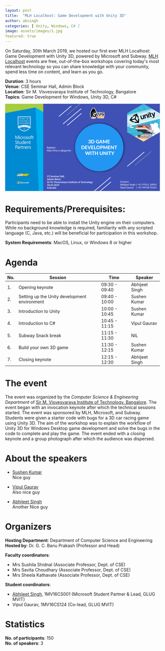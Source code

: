 ```yaml
---
layout: post
title:  "MLH Localhost: Game Development with Unity 3D"
author: absingh
categories: [ Unity, Windows, C# ]
image: assets/images/1.jpg
featured: true
---
```

On Saturday, 30th March 2019, we hosted our first ever MLH Localhost: Game Development with Unity 3D, powered by Microsoft and Subway. [MLH Localhost](https://localhost.mlh.io/) events are free, out-of-the-box workshops covering today's most relevant technology so you can share knowledge with your community, spend less time on content, and learn as you go.

**Duration**: 3 hours  
**Venue**: CSE Seminar Hall, Admin Block  
**Location**: Sir M. Visvesvaraya Institute of Technology, Bangalore  
**Topics**: Game Development for Windows, Unity 3D, C#

![](/assets/images/unity3d/poster.jpg)

# Requirements/Prerequisites:
Participants need to be able to install the Unity engine on their computers. While no background knowledge is required, familiarity with any scripted language (C, Java, etc.) will be beneficial for participation in this workshop.

**System Requirements**: MacOS, Linux, or Windows 8 or higher

# Agenda

| No. | Session | Time | Speaker |
|-----|---------|------|---------|
|  1. | Opening keynote  | 09:30 - 09:40  | Abhijeet Singh |
|  2. | Setting up the Unity development environment  | 09:40 - 10:00  | Sushen Kumar |
|  3. | Introduction to Unity | 10:00 - 10:45 | Sushen Kumar |
|  4. | Introduction to C# | 10:45 - 11:15 | Vipul Gaurav |
|  5. | Subway Snack break | 11:15 - 11:30 | NIL |
|  6. | Build your own 3D game | 11:30 - 12:15 | Sushen Kumar |
|  7. | Closing keynote | 12:15 - 12:30 | Abhijeet Singh |


# The event

The event was organized by the *Computer Science & Engineering Department* of [Sir M. Visvesvaraya Institute of Technology, Bangalore](http://sirmvit.edu). The event began with an invocation keynote after which the technical sessions started. The event was sponsored by MLH, Microsoft, and Subway. Students were given a starter code with bugs for a 3D car racing game using Unity 3D. The aim of the workshop was to explain the workflow of Unity 3D for Windows Desktop game development and solve the bugs in the code to complete and play the game. The event ended with a closing keynote and a group photograph after which the audience was dispersed.

# About the speakers

- [Sushen Kumar]()  
    Nice guy

- [Vipul Gaurav]()  
    Also nice guy

- [Abhijeet Singh]()  
    Another Nice guy

# Organizers
**Hosting Department**: Department of Computer Science and Engineering  
**Hosted by**: Dr. G. C. Banu Prakash (Professor and Head)  

**Faculty coordinators**:
- Mrs Sushila Shidnal (Associate Professor, Dept. of CSE)
- Mrs Savita Choudhary (Associate Professor, Dept. of CSE)
- Mrs Sheela Kathavate (Associate Professor, Dept. of CSE)

**Student coordinators**:
- [Abhijeet Singh](http://absingh.com), 1MV16CS001 (Microsoft Student Partner & Lead, GLUG MVIT)
- Vipul Gaurav, 1MV16CS124 (Co-lead, GLUG MVIT)

# Statistics
**No. of participants**: 150  
**No. of speakers**: 3